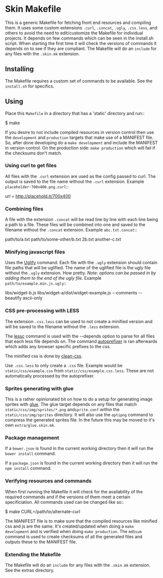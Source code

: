 # Skin Makefile

This is a generic Makefile for fetching front end resources and compiling
them.  It uses some custom extensions `.curl`, `.concat`, `.ugly`,
`.css.less`, and others to avoid the need to edit/customize
the Makefile for individual projects.  It depends on few commands which can
be seen in the install.sh script.  When starting the first time it will check
the versions of commands it depends on to see if they are compliant.  The
Makefile will do an `include` for any files with the `.skin.mk` extension.

## Installing

The Makefile requires a custom set of commands to be available. See the
`install.sh` for specifics. 

## Using

Place this `Makefile` in a directory that has a 'static' directory and run::

  $ make

If you desire to not include compiled resources in version control then use the
`development` and `production` targets that make use of a MANIFEST file. So,
after done developing do a `make development` and include the MANIFEST in
version control.  On the production side: `make production` which will fail if
the checksums don't match.

### Using curl to get files

All files with the `.curl` extension are used as the config passed to curl.
The output is saved to the file name without the `.curl` extension. Example
`placeholder-700x400.png.curl`:: 

  url = http://placehold.it/700x400

### Combining files

A file with the extension `.concat` will be read line by line with each line
being a path to a file. These files will be combined into one and saved to the
filename without the `.concat` extension.  Example `abc.txt.concat`::

  path/to/a.txt
  path/to/some-other/b.txt
  2b.txt
  another-c.txt

### Minifying javascript files

Uses the [Uglify](https://github.com/mishoo/UglifyJS2) command.  Each file with
the `.ugly` extension should contain file paths that will be uglified. The name
of the uglified file is the ugly file without the `.ugly` extension.  How
pretty.  *Note: options can be passed in by adding them to the end of the ugly
file.* Example `path/to/example.min.js.ugly`::

  libs/widget-b.js
  libs/widget-a/dist/widget-example.js
  --comments
  --beautify ascii-only 


### CSS pre-processing with LESS

The extension `.css.less` can be used to not create a minified version and will be
saved to the filename without the `.less` extension.

The [lessc](http://lesscss.org/) command is used with the --depends option to
parse for all files that each less file depends on.  The command
[autoprefixer](https://github.com/ai/autoprefixer-cli) is ran afterwards which adds
any browser specific prefixes to the css.

The minified css is done by [clean-css](https://www.npmjs.org/package/clean-css).

Use `.css.less` to only create a `.css` file. Example would be
`static/css/example.css` from `static/css/example.css.less`. These are not automatically
processed by the autoprefixer.

### Sprites generating with glue

This is a rather opinionated bit on how to do a setup for generating image
sprites with [glue](https://github.com/jorgebastida/glue/). The glue target
depends on any files that match `static/css/img/sprites/*.png` and`sprite.conf` within
the `static/css/img/sprites` directory. It will also use the `optipng` command to
compress the generated sprites file.  In the future this may be moved to it's
own `extra/glue.skin.mk`.

### Package management

If a `bower.json` is found in the current working directory then it will run
the `bower install` command.

If a `package.json` is found in the current working directory then it will run
the `npm install` command.

### Verifying resources and commands

When first running the Makefile it will check for the availability of the
required commands and if the versions of them meet a certain specificiation.
All commands used can be changed like so::

  $ make CURL=/path/to/alternate-curl

The MANIFEST file is to make sure that the compiled resources like minified css
and js are the same.  It's created/updated when doing a `make development` and
is verified when doing `make production`. The `md5sum` command is used to
create checksums of all the generated files and outputs these to the MANIFEST
file.

### Extending the Makefile

The Makefile will do an `include` for any files with the `.skin.mk` extension.
See the extras directory.
